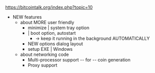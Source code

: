 https://bitcointalk.org/index.php?topic=10

* NEW features
  * about MORE user friendly
    - minimize | system tray option
    - | boot option, autostart
      - -> keep it running in the background AUTOMATICALLY
    - NEW options dialog layout
    - setup EXE | Windows
  * about networking code
    - Multi-processor support -- for -- coin generation
    - Proxy support
